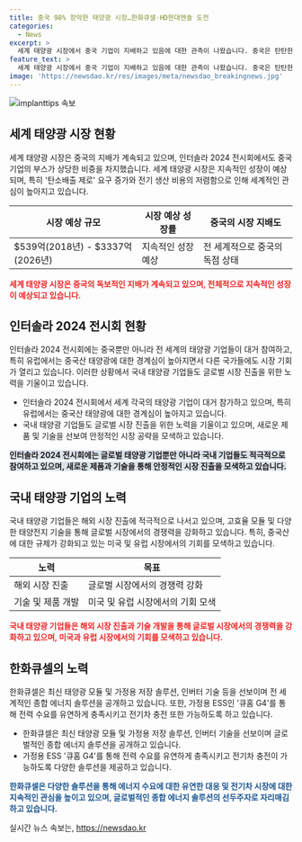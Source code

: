 ```yaml
---
title: 중국 98% 장악한 태양광 시장…한화큐셀·HD현대엔솔 도전
categories:
  - News
excerpt: >
  세계 태양광 시장에서 중국 기업이 지배하고 있음에 대한 관측이 나왔습니다. 중국은 탄탄한 내수시장과 저가 물량을 통해 시장을 장악하고 있으며, 전 세계적으로 환경보호와 탄소배출 제로 요구가 커지면서 태양광 시장이 성장하고 있습니다. 이에 유럽에서는 중국산 태양광을 견제하는 움직임을 보이고 있으며, 다른 국가들에도 기회가 열리고 있습니다. 이에 전 세계 태양광 기업들이 유럽의 최대 태양광 전시회 인터솔라 2024에 총출동하여 다양한 제품과 기술을 선보였으며, 특히 한국 기업들도 세계적으로 활발히 참가하면서 새로운 기회를 모색하고 있습니다.
feature_text: >
  세계 태양광 시장에서 중국 기업이 지배하고 있음에 대한 관측이 나왔습니다. 중국은 탄탄한 내수시장과 저가 물량을 통해 시장을 장악하고 있으며, 전 세계적으로 환경보호와 탄소배출 제로 요구가 커지면서 태양광 시장이 성장하고 있습니다. 이에 유럽에서는 중국산 태양광을 견제하는 움직임을 보이고 있으며, 다른 국가들에도 기회가 열리고 있습니다. 이에 전 세계 태양광 기업들이 유럽의 최대 태양광 전시회 인터솔라 2024에 총출동하여 다양한 제품과 기술을 선보였으며, 특히 한국 기업들도 세계적으로 활발히 참가하면서 새로운 기회를 모색하고 있습니다.
image: 'https://newsdao.kr/res/images/meta/newsdao_breakingnews.jpg'
---
```


<p><img src="https://newsdao.kr/res/images/meta/newsdao_breakingnews.jpg" alt="implanttips 속보" /></p>

<h2 data-ke-size="size26">세계 태양광 시장 현황</h2>

<p data-ke-size="size16">세계 태양광 시장은 중국의 지배가 계속되고 있으며, 인터솔라 2024 전시회에서도 중국기업의 부스가 상당한 비중을 차지했습니다. 세계 태양광 시장은 지속적인 성장이 예상되며, 특히 '탄소배출 제로' 요구 증가와 전기 생산 비용의 저렴함으로 인해 세계적인 관심이 높아지고 있습니다.</p>

<table>
    <thead>
        <tr>
            <th>시장 예상 규모</th>
            <th>시장 예상 성장률</th>
            <th>중국의 시장 지배도</th>
        </tr>
    </thead>
    <tbody>
        <tr>
            <td>$539억(2018년) - $3337억(2026년)</td>
            <td>지속적인 성장 예상</td>
            <td>전 세계적으로 중국의 독점 상태</td>
        </tr>
    </tbody>
</table>

<p><b><span style="color: #ee2323;">세계 태양광 시장은 중국의 독보적인 지배가 계속되고 있으며, 전체적으로 지속적인 성장이 예상되고 있습니다.</span></b></p>

<p data-ke-size="size16"></p>

<h2 data-ke-size="size26">인터솔라 2024 전시회 현황</h2>

<p data-ke-size="size16">인터솔라 2024 전시회에는 중국뿐만 아니라 전 세계의 태양광 기업들이 대거 참여하고, 특히 유럽에서는 중국산 태양광에 대한 경계심이 높아지면서 다른 국가들에도 시장 기회가 열리고 있습니다. 이러한 상황에서 국내 태양광 기업들도 글로벌 시장 진출을 위한 노력을 기울이고 있습니다.</p>

<ul>
    <li>인터솔라 2024 전시회에서 세계 각국의 태양광 기업이 대거 참가하고 있으며, 특히 유럽에서는 중국산 태양광에 대한 경계심이 높아지고 있습니다.</li>
    <li>국내 태양광 기업들도 글로벌 시장 진출을 위한 노력을 기울이고 있으며, 새로운 제품 및 기술을 선보여 안정적인 시장 공략을 모색하고 있습니다.</li>
</ul>

<p><b><span style="background-color: #21538527;">인터솔라 2024 전시회에는 글로벌 태양광 기업뿐만 아니라 국내 기업들도 적극적으로 참여하고 있으며, 새로운 제품과 기술을 통해 안정적인 시장 진출을 모색하고 있습니다.</span></b></p>

<p data-ke-size="size16"></p>

<h2 data-ke-size="size26">국내 태양광 기업의 노력</h2>

<p data-ke-size="size16">국내 태양광 기업들은 해외 시장 진출에 적극적으로 나서고 있으며, 고효율 모듈 및 다양한 태양전지 기술을 통해 글로벌 시장에서의 경쟁력을 강화하고 있습니다. 특히, 중국산에 대한 규제가 강화되고 있는 미국 및 유럽 시장에서의 기회를 모색하고 있습니다.</p>

<table>
    <thead>
        <tr>
            <th>노력</th>
            <th>목표</th>
        </tr>
    </thead>
    <tbody>
        <tr>
            <td>해외 시장 진출</td>
            <td>글로벌 시장에서의 경쟁력 강화</td>
        </tr>
        <tr>
            <td>기술 및 제품 개발</td>
            <td>미국 및 유럽 시장에서의 기회 모색</td>
        </tr>
    </tbody>
</table>

<p><b><span style="color: #ee2323;">국내 태양광 기업들은 해외 시장 진출과 기술 개발을 통해 글로벌 시장에서의 경쟁력을 강화하고 있으며, 미국과 유럽 시장에서의 기회를 모색하고 있습니다.</span></b></p>

<p data-ke-size="size16"></p>

<h2 data-ke-size="size26">한화큐셀의 노력</h2>

<p data-ke-size="size16">한화큐셀은 최신 태양광 모듈 및 가정용 저장 솔루션, 인버터 기술 등을 선보이며 전 세계적인 종합 에너지 솔루션을 공개하고 있습니다. 또한, 가정용 ESS인 '큐홈 G4'를 통해 전력 수요를 유연하게 충족시키고 전기차 충전 또한 가능하도록 하고 있습니다.</p>

<ul>
    <li>한화큐셀은 최신 태양광 모듈 및 가정용 저장 솔루션, 인버터 기술을 선보이며 글로벌적인 종합 에너지 솔루션을 공개하고 있습니다.</li>
    <li>가정용 ESS '큐홈 G4'를 통해 전력 수요를 유연하게 충족시키고 전기차 충전이 가능하도록 다양한 솔루션을 제공하고 있습니다.</li>
</ul>

<p><b><span style="color: #1a5490;">한화큐셀은 다양한 솔루션을 통해 에너지 수요에 대한 유연한 대응 및 전기차 시장에 대한 지속적인 관심을 높이고 있으며, 글로벌적인 종합 에너지 솔루션의 선두주자로 자리매김하고 있습니다.</span></b></p>

<p data-ke-size="size16"></p>
실시간 뉴스 속보는, <a href="https://newsdao.kr" rel="dofollow">https://newsdao.kr</a>


